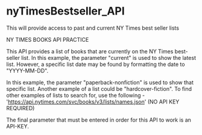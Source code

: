# nyTimesBestseller_API
This will provide access to past and current NY Times best seller lists


NY TIMES BOOKS API PRACTICE

This API provides a list of books that are currently on the NY Times best-seller list. In this example, the parameter "current" is used to show the latest list. However, a specific list date may be found by formatting the date to "YYYY-MM-DD". 

In this example, the parameter "paperback-nonfiction" is used to show that specific list. Another example of a list could be "hardcover-fiction". To find other examples of lists to search for, use the following - 'https://api.nytimes.com/svc/books/v3/lists/names.json' (NO API KEY REQUIRED)

The final parameter that must be entered in order for this API to work is an API-KEY.

